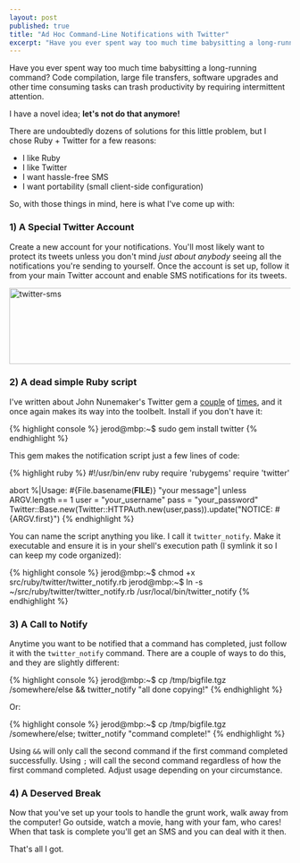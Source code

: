 ```yaml
---
layout: post
published: true
title: "Ad Hoc Command-Line Notifications with Twitter"
excerpt: "Have you ever spent way too much time babysitting a long-running command? Code compilation, large file transfers, software upgrades and other time consuming tasks can trash productivity by requiring intermittent attention. Here is a way to avoid the predicament."
---
```


Have you ever spent way too much time babysitting a long-running command? Code compilation, large file transfers, software upgrades and other time consuming tasks can trash productivity by requiring intermittent attention.

I have a novel idea; **let's not do that anymore!**

There are undoubtedly dozens of solutions for this little problem, but I chose Ruby + Twitter for a few reasons:

* I like Ruby
* I like Twitter
* I want hassle-free SMS
* I want portability (small client-side configuration)

So, with those things in mind, here is what I've come up with:


### 1) A Special Twitter Account

Create a new account for your notifications. You'll most likely want to protect its tweets unless you don't mind _just about anybody_ seeing all the notifications you're sending to yourself. Once the account is set up, follow it from your main Twitter account and enable SMS notifications for its tweets.

<img class="aligncenter size-full wp-image-767" title="twitter-sms" src="http://blog.jerodsanto.net/wp-content/uploads/2009/11/twitter-sms.png" height="136" alt="twitter-sms" width="532" />

### 2) A dead simple Ruby script

I've written about John Nunemaker's Twitter gem a [couple][1] of [times][2], and it once again makes its way into the toolbelt. Install if you don't have it:

{% highlight console %}
jerod@mbp:~$ sudo gem install twitter
{% endhighlight %}

This gem makes the notification script just a few lines of code:

{% highlight ruby %}
#!/usr/bin/env ruby
require 'rubygems'
require 'twitter'

abort %|Usage: #{File.basename(__FILE__)} "your message"| unless ARGV.length == 1
user = "your_username"
pass = "your_password"
Twitter::Base.new(Twitter::HTTPAuth.new(user,pass)).update("NOTICE: #{ARGV.first}")
{% endhighlight %}

You can name the script anything you like. I call it `twitter_notify`. Make it executable and ensure it is in your shell's execution path (I symlink it so I can keep my code organized):

{% highlight console %}
jerod@mbp:~$ chmod +x src/ruby/twitter/twitter_notify.rb
jerod@mbp:~$ ln -s ~/src/ruby/twitter/twitter_notify.rb /usr/local/bin/twitter_notify
{% endhighlight %}

### 3) A Call to Notify

Anytime you want to be notified that a command has completed, just follow it with the `twitter_notify` command. There are a couple of ways to do this, and they are slightly different:

{% highlight console %}
jerod@mbp:~$ cp /tmp/bigfile.tgz /somewhere/else && twitter_notify "all done copying!"
{% endhighlight %}

Or:

{% highlight console %}
jerod@mbp:~$ cp /tmp/bigfile.tgz /somewhere/else; twitter_notify "command complete!"
{% endhighlight %}

Using `&&` will only call the second command if the first command completed successfully. Using `;` will call the second command regardless of how the first command completed. Adjust usage depending on your circumstance.

### 4) A Deserved Break

Now that you've set up your tools to handle the grunt work, walk away from the computer! Go outside, watch a movie, hang with your fam, who cares! When that task is complete you'll get an SMS and you can deal with it then.

That's all I got.


[1]: /2009/05/expand-your-twitter-network-in-less-than-15-lines-of-ruby/
[2]: /2009/05/see-which-twitterers-dont-follow-youback-in-less-than-15-lines-of-ruby/
